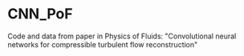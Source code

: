 # CNN_PoF
Code and data from paper in Physics of Fluids: "Convolutional neural networks for compressible turbulent flow reconstruction"
